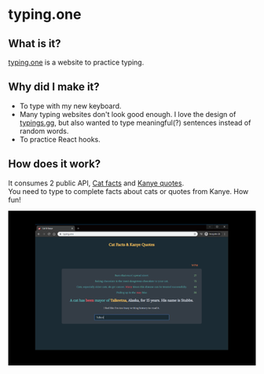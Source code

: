 # typing.one
## What is it?
<a href="https://typing.one" target="_blank">typing.one</a> is a website to practice typing.<br/>
## Why did I make it?
* To type with my new keyboard.<br/>
* Many typing websites don't look good enough. I love the design of <a href="https://typings.gg" target="_blank">typings.gg</a>, but also wanted to type meaningful(?) sentences instead of random words.<br/>
* To practice React hooks.<br/>
## How does it work?
It consumes 2 public API, <a href="https://alexwohlbruck.github.io/cat-facts" target="_blank">Cat facts</a> and <a href="https://kanye.rest" target="_blank">Kanye quotes</a>.<br/>
You need to type to complete facts about cats or quotes from Kanye. How fun!<br/>

![typing.one](Capture.PNG)

